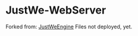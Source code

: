 # JustWe-WebServer  

Forked from: [JustWeEngine](https://github.com/lfkdsk/JustWeEngine)
Files not deployed, yet.

